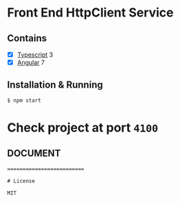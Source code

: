 # Front End HttpClient Service

## Contains

- [x] [Typescript](https://www.typescriptlang.org/) 3
- [x] [Angular](https://github.com/angular) 7

## Installation & Running

```
$ npm start
```
Check project at port `4100`
=========================

## DOCUMENT

```
=========================

# License

MIT
